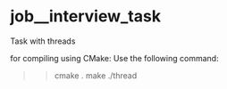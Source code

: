 # job__interview_task
Task with threads

for compiling using CMake:
Use the following command:
>> cmake .
>> make
>> ./thread
